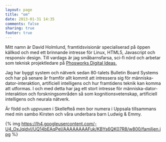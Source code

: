 ```yaml
---
layout: page
title: "om"
date: 2013-01-31 14:35
comments: false
sharing: true
footer: true
---
```

Mitt namn är David Holmlund, framtidsvisionär specialiserad på öppen källkod och med ett brinnande intresse för Linux, HTML5, Javascript och responsiv design. Till vardags är jag småbarnsfarsa, sci-fi nörd och arbetar som teknisk projektledare på [Phosworks Digital Ideas.](http://www.phosworks.com)

Jag har byggt system och nätverk sedan 80-talets Bulletin Board Systems och har på senare år framför allt kommit att intressera sig för människa-dator-interaktion, artificiell intelligens och hur framtidens teknik kan komma att utformas. I och med detta har jag ett stort intresse för människa-dator-interaktion och forskningsområden så som kognitionsvetenskap, artificiell intelligens och neurala nätverk.

Är född och uppvuxen i Skellefteå men bor numera i Uppsala tillsammans med min sambo Kirsten och våra underbara barn Ludwig & Emmy.

{% img https://lh4.googleusercontent.com/-U4_OxJqidvI/UQ14bEAqPeI/AAAAAAAAFuk/KBYs6QK07R8/w800/familjen.jpg %}
